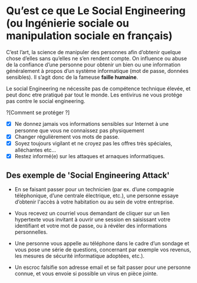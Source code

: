 # Qu’est ce que Le Social Engineering (ou Ingénierie sociale ou manipulation sociale en français)

C’est l’art, la science de manipuler des personnes afin d’obtenir quelque chose d’elles sans qu’elles ne s’en rendent compte. On influence ou abuse de la confiance d’une personne pour obtenir un bien ou une information généralement à propos d’un système informatique (mot de passe, données sensibles). Il s’agit donc de la fameuse **faille humaine**.

Le social Engineering ne nécessite pas de compétence technique élevée, et peut donc etre pratiqué par tout le monde. Les entivirus ne vous protége pas contre le social engineering.

?[Comment se protéger ?]
-[x] Ne donnez jamais vos informations sensibles sur Internet à une personne que vous ne connaissez pas physiquement
-[x] Changer régulièrement vos mots de passe.
-[x] Soyez toujours vigilant et ne croyez pas les offres très spéciales, alléchantes etc…
-[x] Restez informé(e) sur les attaques et arnaques informatiques.

## Des exemple de 'Social Engineering Attack'

* En se faisant passer pour un technicien (par ex. d’une compagnie téléphonique, d’une centrale électrique, etc.), une personne essaye d’obtenir l'accès à votre habitation ou au sein de votre entreprise.

* Vous recevez un courriel vous demandant de cliquer sur un lien hypertexte vous invitant à ouvrir une session en saisissant votre identifiant et votre
mot de passe, ou à révéler des informations personnelles.

* Une personne vous appelle au téléphone dans le cadre d’un sondage et vous pose une série de questions, concernant par exemple vos revenus, les mesures de sécurité informatique adoptées, etc.).

* Un escroc falsifie son adresse email et se fait passer pour une personne connue, et vous envoie si possible un virus en pièce jointe.